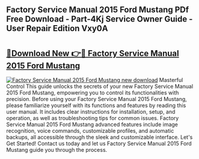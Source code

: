## Factory Service Manual 2015 Ford Mustang PDf Free Download - Part-4Kj Service Owner Guide - User Repair Edition Vxy0A

# <h2><a href="http://bc76633.oget.top/?id=Factory+Service+Manual+2015+Ford+Mustang">🔗Download New 👉🔴 Factory Service Manual 2015 Ford Mustang</a></h2>

[![Factory Service Manual 2015 Ford Mustang new download](https://i.imgur.com/5g1atiW.png)](http://bc76633.oget.top/?id=Factory+Service+Manual+2015+Ford+Mustang)
Masterful Control This guide unlocks the secrets of your new Factory Service Manual 2015 Ford Mustang, empowering you to control its functionalities with precision. Before using your Factory Service Manual 2015 Ford Mustang, please familiarize yourself with its functions and features by reading this user manual. It includes clear instructions for installation, setup, and operation, as well as troubleshooting tips for common issues. Factory Service Manual 2015 Ford Mustang advanced features include image recognition, voice commands, customizable profiles, and automatic backups, all accessible through the sleek and customizable interface. Let's Get Started! Contact us today and let us Factory Service Manual 2015 Ford Mustang guide you through the process.
